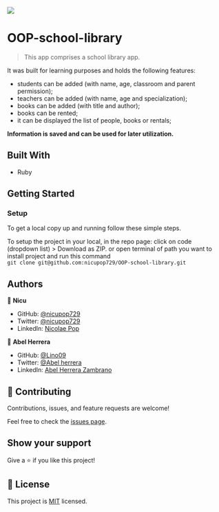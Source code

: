 ![](https://img.shields.io/badge/Microverse-blueviolet)

# OOP-school-library

> This app comprises a school library app.

It was built for learning purposes and holds the following features:
 - students can be added (with name, age, classroom and parent permission);
 - teachers can be added (with name, age and specialization);
 - books can be added (with title and author);
 - books can be rented;
 - it can be displayed the list of people, books or rentals;

**Information is saved and can be used for later utilization.**

## Built With
- Ruby
## Getting Started

### Setup

To get a local copy up and running follow these simple steps.

To setup the project in your local, in the repo page:
click on code (dropdown list) > Download as ZIP.
or open terminal of path you want to install project and run this command <br>
`git clone git@github.com:nicupop729/OOP-school-library.git`
## Authors

👤 **Nicu**

- GitHub: [@nicupop729](https://github.com/nicupop729)
- Twitter: [@nicupop729](https://twitter.com/nicupop729)
- LinkedIn: [Nicolae Pop](https://www.linkedin.com/in/nicolae-pop/)

👤 **Abel Herrera**

- GitHub: [@Lino09](https://github.com/Lino09)
- Twitter: [@Abel herrera](https://twitter.com/AbelHerreraZam1)
- LinkedIn: [Abel Herrera Zambrano](https://www.linkedin.com/in/abelherreraz/)

## 🤝 Contributing

Contributions, issues, and feature requests are welcome!

Feel free to check the [issues page](https://github.com/nicupop729/OOP-school-library/issues).

## Show your support

Give a ⭐️ if you like this project!

## 📝 License

This project is [MIT](./MIT.md) licensed.
